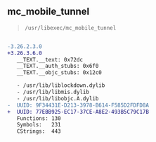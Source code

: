 ## mc_mobile_tunnel

> `/usr/libexec/mc_mobile_tunnel`

```diff

-3.26.2.3.0
+3.26.3.6.0
   __TEXT.__text: 0x72dc
   __TEXT.__auth_stubs: 0x6f0
   __TEXT.__objc_stubs: 0x12c0

   - /usr/lib/liblockdown.dylib
   - /usr/lib/libmis.dylib
   - /usr/lib/libobjc.A.dylib
-  UUID: 9F34431E-D213-3978-B614-F585D2FDFD8A
+  UUID: 77EBB925-EC17-37CE-A8E2-493B5C79C17B
   Functions: 130
   Symbols:   231
   CStrings:  443

```
